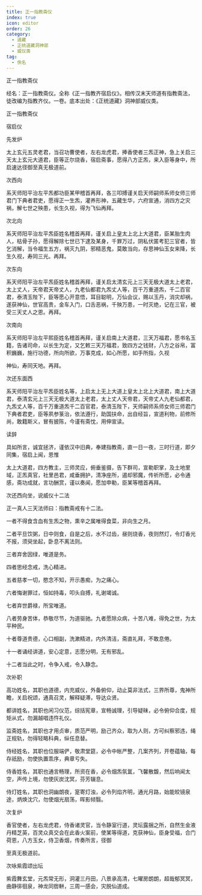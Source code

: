 ```yaml
---
title: 正一指教斋仪
index: true
icon: editor
order: 26
category:
  - 道藏
  - 正统道藏洞神部
  - 威仪类
tag:
  - 佚名
---
```


正一指教斋仪  

经名：正一指教斋仪。全称《正一指教齐宿启仪》。相传汉末天师道有指教斋法，徒改编为指教齐仪。一卷。底本出处：《正统道藏》洞神部威仪类。  

正一指教斋仪  

宿启仪  

先发炉  

太上玄元五灵老君，当召功曹使者，左右龙虎君，捧香使者三炁正神，急上关启三天太上玄元大道君，臣等正尔烧香，宿启斋事，愿得八方正炁，来入臣等身中，所启速达径御至真无极道前。  

次西向  

系天师阳平治左平炁都功臣某甲稽首再拜，各三叩搏谨关启天师嗣师系师女师三师君门下典者君吏，愿得正一生炁，灌养形神，五藏生华，六府宣通，消四方之灾祸，解七世之殃患，长生久视，得为飞仙再拜。  

次北向  

系天师阳平治左平炁臣姓名稽首再拜，谨关启上皇太上北上大道君，臣某胎生肉人，枯骨子孙，愿得解除七世已下逮及某身，千罪万过，阴私伏匿考犯三官者，皆乞消解，当令福生五方，祸灭九阴，邪精恶鬼，莫敢当向，存思神仙玉女来降，长生久视，寿同三光。再拜。  

次东向  

系天师阳平治左平炁臣姓名稽首再拜，谨关启太清玄元上三天无极大道太上老君，太上丈人，天帝君天帝丈人，九老仙都君九炁丈人等，百千万重道炁，千二百官君，泰清玉陛下，臣等愿心开意悟，耳目聪明，万仙会议，赐以玉丹，消灾却祸，遂获神仙，世官高贵，金车入门，口舌恶祸，千殃万患，一时灭绝，记在三官，被受三天丈人之恩。再拜。  

次南向  

系天师阳平治左平熙臣姓名稽首再拜，谨关启南上大道君，三天万福君，愿书名玉籍，告诸司命，以长生为定，又乞敕三天万福君，致四方之钱财，八方之谷帛，富积巍巍，施行功德，所向所欲，万事克成，如心所愿，如手所指，久视  

神仙，寿同天地。再拜。  

次还东面西  

系天师阳平治左平炁臣姓名等，上启太上无上大道上皇太上北上大道君，南上大道君，泰清玄元上三天无极大道太上老君，太上丈人天帝君，天帝丈人九老仙都君，九炁丈人等，百千万重道炁千二百官君，泰清玉陛下，天师嗣师系师女师三师君门下典者君吏，臣等夙参箓治，依法遵行，助国扶命，出自经旨，宣道利物，前修所尚，敢籍斯义，冒有披陈，今谨有斋忱，用伸宣读。  

读辞  

具如所言，诚宜拯济，谨依汉中旧典，奉建指教斋，直一日一夜，三时行道，即夕同集，宿启上闻，恩惟  

太上大道君，四方教主，三师灵应，俯垂鉴摄，告下群司，宣勒职掌，及土地里域，正炁真官，社里邑君，咸垂拥护，清净座所，遏却邪魔，传祈所愿，必令通感，斋功成就，言功酬赏，谨以奏闻，愿加申勒，臣某等稽首再拜。  

次还西向坐，说威仪十二法  

正一真人三天法师曰：指教斋戒有十二法。  

一者不得食含血有生炁之物，熏辛之属唯得食菜，非向生之月。  

二者平旦饮粥，日中则食，自是之后，水不过齿，昼则烧香，夜则然灯，令灯香光不报，须臾坐起，卧息不离法则。  

三者弃舍因绿，唯道是务。  

四者思经念戒，洗心精进。  

五者慈孝一切，愍念不知，开示愚痴，为之痛心。  

六者悔谢罪过，恒如持毒，叩头自搏，礼谢竭诚。  

七者弃世爵禄，所宝唯道。  

八者劳身苦体，恭敬尽节，为道驱驰。九者愿除众病，十苦八难，得免之世，为太平种民。  

十者尊道贵德，心口相副，洗漱精进，内外清洁，斋直礼拜，不敢息倦。  

十一者诵经讲道，安心定意，志愿分明，无有邪乱。  

十二者当此之时，令争入戒，令入静念。  

次补职  

高功姓名，其职也道德，内充威仪，外备俯仰，动止莫非法式，三界所尊，鬼神所瞻，关启祝颂，通真召灵，解释疑滞，导达众贤。  

都讲姓名，其职也闲习仪范，综括宪章，宣畅诚理，引导疑昧，必令俯仰合度，规矩从式，勿漏越唱违忤礼仪。  

监斋姓名，其职也才用贞审，质范严明，励己齐众，取为人则，方可纠察邪违，绳正规轨，勿得轻略科典，纵任息替。  

侍经姓名，其职也位服端俨，敬肃堂筵，必令中帐严整，几案齐列，开卷蕴轴，每存祇励，勿使执置乖序，典章亏失。  

侍香姓名，其职也通言畅理，所资在香，必令烟炁氛氲，飞馨散馥，然后响闻太空，声传上境，勿使灰炭沈冥，芬芳辍息。  

侍灯姓名，其职也洞幽朗夜，寔寄灯浊，必令列焰齐明，通光月路，始能皎镜泉途，炳焕沈穴，勿使烟光扇荡，晖影倾翳。  

次复炉  

香官使者，左右龙虎君，侍香诸灵官，当令静室行道，灵坛露捆之所，自然生金液丹精芝英，百灵众真交会在此香火案前，使某等得道，克获神仙，臣身受福，合门荷恩，八方玉女，侍卫香烟，传奏所言，径御  

至真无极道前。  

次咏紫霞颂出坛  

紫霞舞玄堂，元炁常无形，洞灌三丹田，八景承高清，七曜房朗朗，超哉郁冥冥，曲静徘徊泉，神龙同辔軿，三周一感会，灾脱仙道成。  
